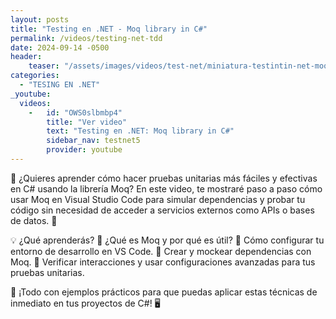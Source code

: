 ```yaml
---
layout: posts
title: "Testing en .NET - Moq library in C#"
permalink: /videos/testing-net-tdd
date: 2024-09-14 -0500
header:
    teaser: "/assets/images/videos/test-net/miniatura-testintin-net-moq.png"
categories:
  - "TESING EN .NET"
_youtube: 
  videos:
    -   id: "OWS0slbmbp4"
        title: "Ver video"
        text: "Testing en .NET: Moq library in C#" 
        sidebar_nav: testnet5
        provider: youtube
---
```


🎥 ¿Quieres aprender cómo hacer pruebas unitarias más fáciles y efectivas en C# usando la librería Moq? En este video, te mostraré paso a paso cómo usar Moq en Visual Studio Code para simular dependencias y probar tu código sin necesidad de acceder a servicios externos como APIs o bases de datos. 🚀

💡 ¿Qué aprenderás?
🔹 ¿Qué es Moq y por qué es útil?
🔹 Cómo configurar tu entorno de desarrollo en VS Code.
🔹 Crear y mockear dependencias con Moq.
🔹 Verificar interacciones y usar configuraciones avanzadas para tus pruebas unitarias.

🔧 ¡Todo con ejemplos prácticos para que puedas aplicar estas técnicas de inmediato en tus proyectos de C#! 🖥️
